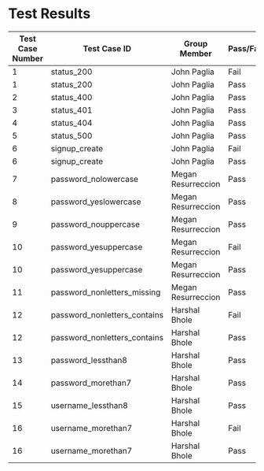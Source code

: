 # Test Results

| Test Case Number | Test Case ID | Group Member | Pass/Fail | Comments|
|--------------|------------------------|-----------|---------|--------|
| 1 | status_200   | John Paglia            | Fail      | None    |
| 1 | status_200   | John Paglia            | Pass      | None    |
| 2 | status_400   | John Paglia            | Pass      | None    |
| 3 | status_401   | John Paglia            | Pass      | None    |
| 4 | status_404   | John Paglia            | Pass      | None    |
| 5 | status_500   | John Paglia            | Pass      | None    |
| 6 | signup_create| John Paglia            | Fail      | None    |
| 6 | signup_create| John Paglia            | Pass      | None    |
| 7 | password_nolowercase | Megan Resurreccion     | Pass      | None    |
| 8 | password_yeslowercase| Megan Resurreccion     | Pass      | None    |
| 9 |  password_nouppercase | Megan Resurreccion     | Pass      | None    |
| 10 | password_yesuppercase| Megan Resurreccion     | Fail      | None    |
| 10 | password_yesuppercase| Megan Resurreccion     | Pass      | None    |
| 11 | password_nonletters_missing  | Megan Resurreccion     | Pass      | None    |
| 12 | password_nonletters_contains | Harshal Bhole          | Fail      | None    |
| 12 | password_nonletters_contains | Harshal Bhole          | Pass      | None    |
| 13 | password_lessthan8  | Harshal Bhole          | Pass      | None    |
| 14 | password_morethan7  | Harshal Bhole          | Pass      | None    |
| 15 | username_lessthan8  | Harshal Bhole          | Pass      | None    |
| 16 | username_morethan7  | Harshal Bhole          | Fail      | None    |
| 16 |username_morethan7  | Harshal Bhole          | Pass      | None    |
